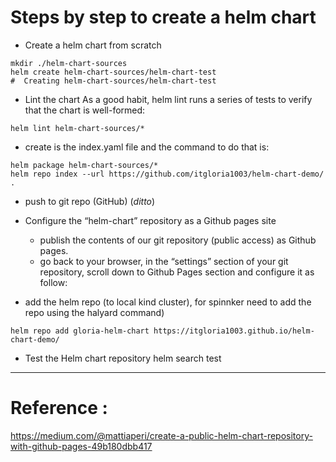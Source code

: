 # Steps by step to create a helm chart 

* Create a helm chart from scratch

```
mkdir ./helm-chart-sources 
helm create helm-chart-sources/helm-chart-test
#  Creating helm-chart-sources/helm-chart-test
```

* Lint the chart
As a good habit, helm lint runs a series of tests to verify that
the chart is well-formed:

```
helm lint helm-chart-sources/*
```

* create is the index.yaml file and the command to do that is:
```
helm package helm-chart-sources/*
helm repo index --url https://github.com/itgloria1003/helm-chart-demo/ .
```

* push to git repo (GitHub) (_ditto_) 

* Configure the “helm-chart” repository as a Github pages site
    - publish the contents of our git repository (public access) as Github pages. 
    - go back to your browser, in the “settings” section of your git repository, scroll down to Github Pages section and configure it as follow:

* add the helm repo (to local kind cluster), for spinnker need to add the repo using the halyard command)
```
helm repo add gloria-helm-chart https://itgloria1003.github.io/helm-chart-demo/
```

* Test the Helm chart repository
helm search test

---
# Reference : 
https://medium.com/@mattiaperi/create-a-public-helm-chart-repository-with-github-pages-49b180dbb417
